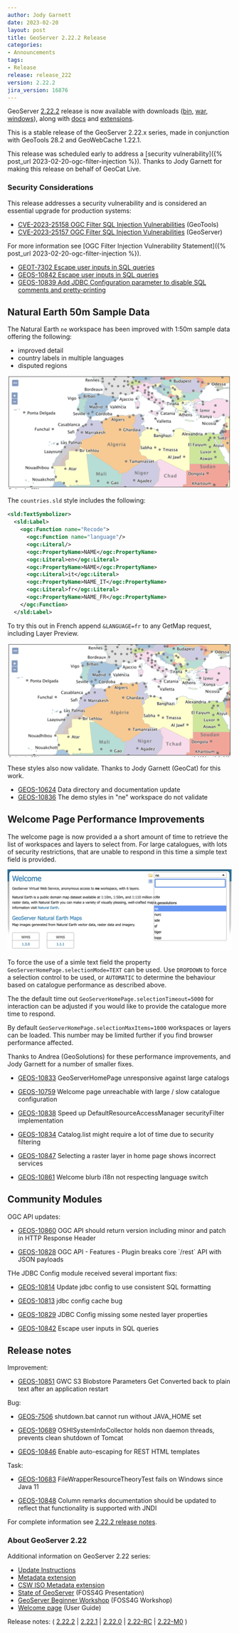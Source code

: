 ```yaml
---
author: Jody Garnett
date: 2023-02-20
layout: post
title: GeoServer 2.22.2 Release
categories:
- Announcements
tags:
- Release
release: release_222
version: 2.22.2
jira_version: 16876
---
```


GeoServer [2.22.2](/release/2.22.2/) release is now available with downloads ([bin](https://sourceforge.net/projects/geoserver/files/GeoServer/2.22.2/geoserver-2.22.2-bin.zip/download), [war](https://sourceforge.net/projects/geoserver/files/GeoServer/2.22.2/geoserver-2.22.2-war.zip/download), [windows](https://sourceforge.net/projects/geoserver/files/GeoServer/2.22.2/GeoServer-2.22.2-winsetup.exe/download)), along with [docs](https://sourceforge.net/projects/geoserver/files/GeoServer/2.22.2/geoserver-2.22.2-htmldoc.zip/download) and [extensions](https://sourceforge.net/projects/geoserver/files/GeoServer/2.22.2/extensions/).

This is a stable release of the GeoServer 2.22.x series, made in conjunction with GeoTools 28.2 
and GeoWebCache 1.22.1.

This release was scheduled early to address a [security vulnerability]({% post_url 2023-02-20-ogc-filter-injection %}). Thanks to Jody Garnett for making this release on behalf of GeoCat Live.

### Security Considerations

This release addresses a security vulnerability and is considered an essential upgrade for production systems:

* [CVE-2023-25158 OGC Filter SQL Injection Vulnerabilities](https://github.com/geotools/geotools/security/advisories/GHSA-99c3-qc2q-p94m) (GeoTools)
* [CVE-2023-25157 OGC Filter SQL Injection Vulnerabilities](https://github.com/geoserver/geoserver/security/advisories/GHSA-7g5f-wrx8-5ccf) (GeoServer)

For more information see [OGC Filter Injection Vulnerability Statement]({% post_url 2023-02-20-ogc-filter-injection %}). 

* [GEOT-7302 Escape user inputs in SQL queries](https://osgeo-org.atlassian.net/browse/GEOT-7302)
* [GEOS-10842 Escape user inputs in SQL queries](https://osgeo-org.atlassian.net/browse/GEOS-10842)
* [GEOS-10839 Add JDBC Configuration parameter to disable SQL comments and pretty-printing](https://osgeo-org.atlassian.net/browse/GEOS-10839)


## Natural Earth 50m Sample Data

The Natural Earth ``ne`` workspace has been improved with 1:50m sample data offering the following:

* improved detail
* country labels in multiple languages
* disputed regions

![World 50m Update](/img/posts/2.22/ne50_update.png) <br/>

The ``countries.sld`` style includes the following:

```xml
<sld:TextSymbolizer>
  <sld:Label>
    <ogc:Function name="Recode">
      <ogc:Function name="language"/>
      <ogc:Literal/>
      <ogc:PropertyName>NAME</ogc:PropertyName>
      <ogc:Literal>en</ogc:Literal>
      <ogc:PropertyName>NAME</ogc:PropertyName>
      <ogc:Literal>it</ogc:Literal>
      <ogc:PropertyName>NAME_IT</ogc:PropertyName>
      <ogc:Literal>fr</ogc:Literal>
      <ogc:PropertyName>NAME_FR</ogc:PropertyName>
    </ogc:Function>
  </sld:Label>
```

To try this out in French append ``&LANGUAGE=fr`` to any GetMap request, including Layer Preview.

![World 50m French](/img/posts/2.22/ne50_update_fr.png) <br/>

These styles also now validate. Thanks to Jody Garnett (GeoCat) for this work.

* [GEOS-10624](https://osgeo-org.atlassian.net/browse/GEOS-10624) Data directory and documentation update
* [GEOS-10836](https://osgeo-org.atlassian.net/browse/GEOS-10836) The demo styles in "ne" workspace do not validate

## Welcome Page Performance Improvements

The welcome page is now provided a a short amount of time to retrieve the list of workspaces and layers to select from. For large catalogues, with lots of security restrictions, that are unable to respond in this time a simple text field is provided.

![Welcome Dropdown Selection](/img/posts/2.22/welcome_dropdown.png) <br/>

To force the use of a simle text field the property ``GeoServerHomePage.selectionMode=TEXT`` can be used. Use ``DROPDOWN`` to force a selection control to be used, or ``AUTOMATIC`` to determine the behaviour based on catalogue performance as described above.

The the default time out ``GeoServerHomePage.selectionTimeout=5000`` for interaction can be adjusted if you would like to provide the catalogue more time to respond. 

By default ``GeoServerHomePage.selectionMaxItems=1000`` workspaces or layers can be loaded. This number may be limited further if you find browser performance affected.

Thanks to Andrea (GeoSolutions) for these performance improvements, and Jody Garnett for a number of smaller fixes.


* [GEOS-10833](https://osgeo-org.atlassian.net/browse/GEOS-10833) GeoServerHomePage unresponsive against large catalogs

* [GEOS-10759](https://osgeo-org.atlassian.net/browse/GEOS-10759) Welcome page unreachable with large / slow catalogue configuration

* [GEOS-10838](https://osgeo-org.atlassian.net/browse/GEOS-10838) Speed up DefaultResourceAccessManager securityFilter implementation

* [GEOS-10834](https://osgeo-org.atlassian.net/browse/GEOS-10834) Catalog.list might require a lot of time due to security filtering

* [GEOS-10847](https://osgeo-org.atlassian.net/browse/GEOS-10847) Selecting a raster layer in home page shows incorrect services

* [GEOS-10861](https://osgeo-org.atlassian.net/browse/GEOS-10861) Welcome blurb i18n not respecting language switch

## Community Modules

OGC API updates:

* [GEOS-10860](https://osgeo-org.atlassian.net/browse/GEOS-10860) OGC API should return version including minor and patch in HTTP Response Header

* [GEOS-10828](https://osgeo-org.atlassian.net/browse/GEOS-10828) OGC API - Features - Plugin breaks core \`/rest\` API with JSON payloads

THe JDBC Config module received several important fixs:

* [GEOS-10814](https://osgeo-org.atlassian.net/browse/GEOS-10814) Update jdbc config to use consistent SQL formatting

* [GEOS-10813](https://osgeo-org.atlassian.net/browse/GEOS-10813) jdbc config cache bug

* [GEOS-10829](https://osgeo-org.atlassian.net/browse/GEOS-10829) JDBC Config missing some nested layer properties

* [GEOS-10842](https://osgeo-org.atlassian.net/browse/GEOS-10842) Escape user inputs in SQL queries


## Release notes

Improvement:

* [GEOS-10851](https://osgeo-org.atlassian.net/browse/GEOS-10851) GWC S3 Blobstore Parameters  Get Converted back to plain text after an application restart

Bug:

* [GEOS-7506](https://osgeo-org.atlassian.net/browse/GEOS-7506) shutdown.bat cannot run without JAVA\_HOME set

* [GEOS-10689](https://osgeo-org.atlassian.net/browse/GEOS-10689) OSHISystemInfoCollector holds non daemon threads, prevents clean shutdown of Tomcat

* [GEOS-10846](https://osgeo-org.atlassian.net/browse/GEOS-10846) Enable auto-escaping for REST HTML templates

Task:

* [GEOS-10683](https://osgeo-org.atlassian.net/browse/GEOS-10683) FileWrapperResourceTheoryTest fails on Windows since Java 11

* [GEOS-10848](https://osgeo-org.atlassian.net/browse/GEOS-10848) Column remarks documentation should be updated to reflect that functionality is supported with JNDI

For complete information see [2.22.2 release 
notes](https://github.com/geoserver/geoserver/releases/tag/2.22.2).

### About GeoServer 2.22

Additional information on GeoServer 2.22 series:

* [Update Instructions](https://docs.geoserver.org/latest/en/user/installation/upgrade.html)
* [Metadata extension](https://docs.geoserver.org/latest/en/user/extensions/metadata/index.html)
* [CSW ISO Metadata extension](https://docs.geoserver.org/latest/en/user/extensions/csw-iso/index.html)
* [State of GeoServer](https://docs.google.com/presentation/d/1mnOFSvYb8npVudvUR5MSjSTFHc6ZQ_bStafZrBV7LZ8/edit?usp=sharing) (FOSS4G Presentation)
* [GeoServer Beginner Workshop](https://docs.google.com/presentation/d/1fbPLN-1Cs95WK-IxDG1PxCEKyHwFbNBGNkkomxmLr0Y/edit?usp=sharing) (FOSS4G Workshop)
* [Welcome page](https://docs.geoserver.org/latest/en/user/webadmin/welcome.html) (User Guide)

Release notes:
( [2.22.2](https://github.com/geoserver/geoserver/releases/tag/2.22.2)
| [2.22.1](https://github.com/geoserver/geoserver/releases/tag/2.22.1)
| [2.22.0](https://github.com/geoserver/geoserver/releases/tag/2.22.0)
| [2.22-RC](https://github.com/geoserver/geoserver/releases/tag/2.22-RC)
| [2.22-M0](https://github.com/geoserver/geoserver/releases/tag/2.22-M0)
)
